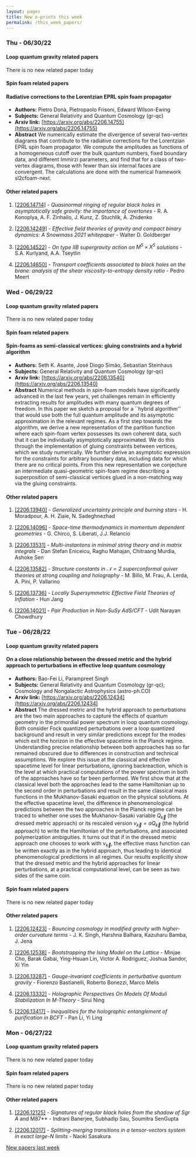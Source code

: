 ```yaml
---
layout: pages
title: New e-prints this week
permalink: /this_week_papers/
---
```




### Thu - 06/30/22

#### Loop quantum gravity related papers

There is no new related paper today 

#### Spin foam related papers

#### **Radiative corrections to the Lorentzian EPRL spin foam propagator**
 - **Authors:** Pietro Donà, Pietropaolo Frisoni, Edward Wilson-Ewing
 - **Subjects:** General Relativity and Quantum Cosmology (gr-qc)
 - **Arxiv link:** [https://arxiv.org/abs/2206.14755](https://arxiv.org/abs/2206.14755)
 - **Abstract**
 We numerically estimate the divergence of several two-vertex diagrams that contribute to the radiative corrections for the Lorentzian EPRL spin foam propagator. We compute the amplitudes as functions of a homogeneous cutoff over the bulk quantum numbers, fixed boundary data, and different Immirzi parameters, and find that for a class of two-vertex diagrams, those with fewer than six internal faces are convergent. The calculations are done with the numerical framework sl2cfoam-next. 



#### Other related papers

1. [[2206.14714]](https://arxiv.org/abs/2206.14714) - *Quasinormal ringing of regular black holes in asymptotically safe  gravity: the importance of overtones* - R. A. Konoplya, A. F. Zinhailo, J. Kunz, Z. Stuchlik, A. Zhidenko

1. [[2206.14249]](https://arxiv.org/abs/2206.14249) - *Effective field theories of gravity and compact binary dynamics: A  Snowmass 2021 whitepaper* - Walter D. Goldberger

1. [[2206.14522]](https://arxiv.org/abs/2206.14522) - *On type IIB supergravity action on $M^5 \times X^5$ solutions* - S.A. Kurlyand, A.A. Tseytlin

1. [[2206.14650]](https://arxiv.org/abs/2206.14650) - *Transport coefficients associated to black holes on the brane: analysis  of the shear viscosity-to-entropy density ratio* - Pedro Meert



### Wed - 06/29/22

#### Loop quantum gravity related papers

There is no new related paper today 

#### Spin foam related papers

#### **Spin-foams as semi-classical vertices: gluing constraints and a hybrid  algorithm**
 - **Authors:** Seth K. Asante, José Diogo Simão, Sebastian Steinhaus
 - **Subjects:** General Relativity and Quantum Cosmology (gr-qc)
 - **Arxiv link:** [https://arxiv.org/abs/2206.13540](https://arxiv.org/abs/2206.13540)
 - **Abstract**
 Numerical methods in spin-foam models have significantly advanced in the last few years, yet challenges remain in efficiently extracting results for amplitudes with many quantum degrees of freedom. In this paper we sketch a proposal for a ``hybrid algorithm'' that would use both the full quantum amplitude and its asymptotic approximation in the relevant regimes. As a first step towards the algorithm, we derive a new representation of the partition function where each spin-foam vertex possesses its own coherent data, such that it can be individually asymptotically approximated. We do this through the implementation of gluing constraints between vertices, which we study numerically. We further derive an asymptotic expression for the constraints for arbitrary boundary data, including data for which there are no critical points. From this new representation we conjecture an intermediate quasi-geometric spin-foam regime describing a superposition of semi-classical vertices glued in a non-matching way via the gluing constraints. 



#### Other related papers

1. [[2206.13940]](https://arxiv.org/abs/2206.13940) - *Generalized uncertainty principle and burning stars* - H. Moradpour, A. H. Ziaie, N. Sadeghnezhad

1. [[2206.14096]](https://arxiv.org/abs/2206.14096) - *Space-time thermodynamics in momentum dependent geometries* - G. Chirco, S. Liberati, J.J. Relancio

1. [[2206.13531]](https://arxiv.org/abs/2206.13531) - *Multi-instantons in minimal string theory and in matrix integrals* - Dan Stefan Eniceicu, Raghu Mahajan, Chitraang Murdia, Ashoke Sen

1. [[2206.13582]](https://arxiv.org/abs/2206.13582) - *Structure constants in $\mathcal{N}=2$ superconformal quiver theories at  strong coupling and holography* - M. Billo, M. Frau, A. Lerda, A. Pini, P. Vallarino

1. [[2206.13736]](https://arxiv.org/abs/2206.13736) - *Locally Supersymmetric Effective Field Theories of Inflation* - Hun Jang

1. [[2206.14021]](https://arxiv.org/abs/2206.14021) - *Pair Production in Non-SuSy AdS/CFT* - Udit Narayan Chowdhury



### Tue - 06/28/22

#### Loop quantum gravity related papers

#### **On a close relationship between the dressed metric and the hybrid  approach to perturbations in effective loop quantum cosmology**
 - **Authors:** Bao-Fei Li, Parampreet Singh
 - **Subjects:** General Relativity and Quantum Cosmology (gr-qc); Cosmology and Nongalactic Astrophysics (astro-ph.CO)
 - **Arxiv link:** [https://arxiv.org/abs/2206.12434](https://arxiv.org/abs/2206.12434)
 - **Abstract**
 The dressed metric and the hybrid approach to perturbations are the two main approaches to capture the effects of quantum geometry in the primordial power spectrum in loop quantum cosmology. Both consider Fock quantized perturbations over a loop quantized background and result in very similar predictions except for the modes which exit the horizon in the effective spacetime in the Planck regime. Understanding precise relationship between both approaches has so far remained obscured due to differences in construction and technical assumptions. We explore this issue at the classical and effective spacetime level for linear perturbations, ignoring backreaction, which is the level at which practical computations of the power spectrum in both of the approaches have so far been performed. We first show that at the classical level both the approaches lead to the same Hamiltonian up to the second order in perturbations and result in the same classical mass functions in the Mukhanov-Sasaki equation on the physical solutions. At the effective spacetime level, the difference in phenomenological predictions between the two approaches in the Planck regime can be traced to whether one uses the Mukhanov-Sasaki variable $Q_{\vec k}$ (the dressed metric approach) or its rescaled version $\nu_{\vec k}=aQ_{\vec k}$ (the hybrid approach) to write the Hamiltonian of the perturbations, and associated polymerization ambiguities. It turns out that if in the dressed metric approach one chooses to work with $\nu_{\vec{k}}$, the effective mass function can be written exactly as in the hybrid approach, thus leading to identical phenomenological predictions in all regimes. Our results explicitly show that the dressed metric and the hybrid approaches for linear perturbations, at a practical computational level, can be seen as two sides of the same coin. 

#### Spin foam related papers

There is no new related paper today 



#### Other related papers

1. [[2206.12423]](https://arxiv.org/abs/2206.12423) - *Bouncing cosmology in modified gravity with higher-order curvature terms* - J. K. Singh, Harshna Balhara, Kazuharu Bamba, J. Jena

1. [[2206.12538]](https://arxiv.org/abs/2206.12538) - *Bootstrapping the Ising Model on the Lattice* - Minjae Cho, Barak Gabai, Ying-Hsuan Lin, Victor A. Rodriguez, Joshua Sandor, Xi Yin

1. [[2206.13287]](https://arxiv.org/abs/2206.13287) - *Gauge-invariant coefficients in perturbative quantum gravity* - Fiorenzo Bastianelli, Roberto Bonezzi, Marco Melis

1. [[2206.13332]](https://arxiv.org/abs/2206.13332) - *Holographic Perspectives On Models Of Moduli Stabilization In M-Theory* - Sirui Ning

1. [[2206.13417]](https://arxiv.org/abs/2206.13417) - *Inequalities for the holographic entanglement of purification in BCFT* - Pan Li, Yi Ling



### Mon - 06/27/22

#### Loop quantum gravity related papers

There is no new related paper today 

#### Spin foam related papers

There is no new related paper today 



#### Other related papers

1. [[2206.12125]](https://arxiv.org/abs/2206.12125) - *Signatures of regular black holes from the shadow of Sgr A* and M87** - Indrani Banerjee, Subhadip Sau, Soumitra SenGupta

1. [[2206.12017]](https://arxiv.org/abs/2206.12017) - *Splitting-merging transitions in a tensor-vectors system in exact  large-$N$ limits* - Naoki Sasakura






[New papers last week]({{site.url}}/archived/weekly/pre-prints/2022/06/27/archived_weekly_papers.html)